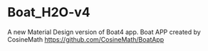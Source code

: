 # Boat_H2O-v4
A new Material Design version of Boat4 app.
Boat APP created by CosineMath https://github.com/CosineMath/BoatApp
